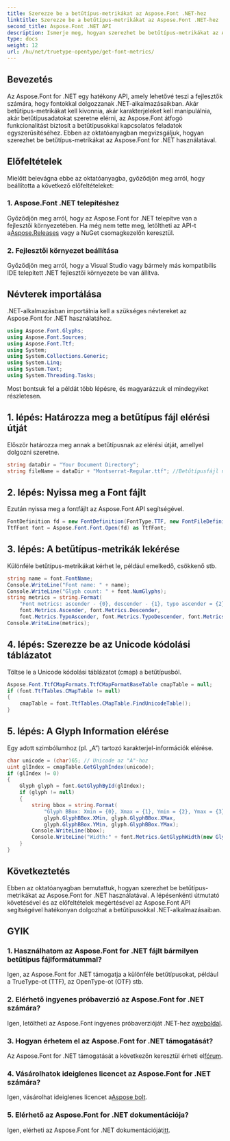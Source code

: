 ```yaml
---
title: Szerezze be a betűtípus-metrikákat az Aspose.Font .NET-hez
linktitle: Szerezze be a betűtípus-metrikákat az Aspose.Font .NET-hez
second_title: Aspose.Font .NET API
description: Ismerje meg, hogyan szerezhet be betűtípus-metrikákat az Aspose.Font for .NET használatával. Útmutató lépésről lépésre kódpéldákkal. Előfeltételek és GYIK benne van. #Aspose #Font
type: docs
weight: 12
url: /hu/net/truetype-opentype/get-font-metrics/
---
```

## Bevezetés
Az Aspose.Font for .NET egy hatékony API, amely lehetővé teszi a fejlesztők számára, hogy fontokkal dolgozzanak .NET-alkalmazásaikban. Akár betűtípus-metrikákat kell kivonnia, akár karakterjeleket kell manipulálnia, akár betűtípusadatokat szeretne elérni, az Aspose.Font átfogó funkcionalitást biztosít a betűtípusokkal kapcsolatos feladatok egyszerűsítéséhez. Ebben az oktatóanyagban megvizsgáljuk, hogyan szerezhet be betűtípus-metrikákat az Aspose.Font for .NET használatával.
## Előfeltételek
Mielőtt belevágna ebbe az oktatóanyagba, győződjön meg arról, hogy beállította a következő előfeltételeket:
### 1. Aspose.Font .NET telepítéshez
 Győződjön meg arról, hogy az Aspose.Font for .NET telepítve van a fejlesztői környezetében. Ha még nem tette meg, letöltheti az API-t a[Aspose.Releases](https://releases.aspose.com/font/net/) vagy a NuGet csomagkezelőn keresztül.
### 2. Fejlesztői környezet beállítása
Győződjön meg arról, hogy a Visual Studio vagy bármely más kompatibilis IDE telepített .NET fejlesztői környezete be van állítva.

## Névterek importálása
.NET-alkalmazásban importálnia kell a szükséges névtereket az Aspose.Font for .NET használatához.
```csharp
using Aspose.Font.Glyphs;
using Aspose.Font.Sources;
using Aspose.Font.Ttf;
using System;
using System.Collections.Generic;
using System.Linq;
using System.Text;
using System.Threading.Tasks;
```
Most bontsuk fel a példát több lépésre, és magyarázzuk el mindegyiket részletesen.
## 1. lépés: Határozza meg a betűtípus fájl elérési útját
Először határozza meg annak a betűtípusnak az elérési útját, amellyel dolgozni szeretne.
```csharp
string dataDir = "Your Document Directory";
string fileName = dataDir + "Montserrat-Regular.ttf"; //Betűtípusfájl neve teljes elérési úttal
```
## 2. lépés: Nyissa meg a Font fájlt
Ezután nyissa meg a fontfájlt az Aspose.Font API segítségével.
```csharp
FontDefinition fd = new FontDefinition(FontType.TTF, new FontFileDefinition("ttf", new FileSystemStreamSource(fileName)));
TtfFont font = Aspose.Font.Font.Open(fd) as TtfFont;
```
## 3. lépés: A betűtípus-metrikák lekérése
Különféle betűtípus-metrikákat kérhet le, például emelkedő, csökkenő stb.
```csharp
string name = font.FontName;
Console.WriteLine("Font name: " + name);
Console.WriteLine("Glyph count: " + font.NumGlyphs);
string metrics = string.Format(
    "Font metrics: ascender - {0}, descender - {1}, typo ascender = {2}, typo descender = {3}, UnitsPerEm = {4}",
    font.Metrics.Ascender, font.Metrics.Descender,
    font.Metrics.TypoAscender, font.Metrics.TypoDescender, font.Metrics.UnitsPerEM);
Console.WriteLine(metrics);
```
## 4. lépés: Szerezze be az Unicode kódolási táblázatot
Töltse le a Unicode kódolási táblázatot (cmap) a betűtípusból.
```csharp
Aspose.Font.TtfCMapFormats.TtfCMapFormatBaseTable cmapTable = null;
if (font.TtfTables.CMapTable != null)
{
    cmapTable = font.TtfTables.CMapTable.FindUnicodeTable();
}
```
## 5. lépés: A Glyph Information elérése
Egy adott szimbólumhoz (pl. „A”) tartozó karakterjel-információk elérése.
```csharp
char unicode = (char)65; // Unicode az "A"-hoz
uint glIndex = cmapTable.GetGlyphIndex(unicode);
if (glIndex != 0)
{
    Glyph glyph = font.GetGlyphById(glIndex);
    if (glyph != null)
    {
        string bbox = string.Format(
            "Glyph BBox: Xmin = {0}, Xmax = {1}, Ymin = {2}, Ymax = {3}",
            glyph.GlyphBBox.XMin, glyph.GlyphBBox.XMax,
            glyph.GlyphBBox.YMin, glyph.GlyphBBox.YMax);
        Console.WriteLine(bbox);
        Console.WriteLine("Width:" + font.Metrics.GetGlyphWidth(new GlyphUInt32Id(glIndex)));
    }
}
```
## Következtetés
Ebben az oktatóanyagban bemutattuk, hogyan szerezhet be betűtípus-metrikákat az Aspose.Font for .NET használatával. A lépésenkénti útmutató követésével és az előfeltételek megértésével az Aspose.Font API segítségével hatékonyan dolgozhat a betűtípusokkal .NET-alkalmazásaiban.
## GYIK
### 1. Használhatom az Aspose.Font for .NET fájlt bármilyen betűtípus fájlformátummal?
Igen, az Aspose.Font for .NET támogatja a különféle betűtípusokat, például a TrueType-ot (TTF), az OpenType-ot (OTF) stb.
### 2. Elérhető ingyenes próbaverzió az Aspose.Font for .NET számára?
 Igen, letöltheti az Aspose.Font ingyenes próbaverzióját .NET-hez a[weboldal](https://releases.aspose.com/).
### 3. Hogyan érhetem el az Aspose.Font for .NET támogatását?
 Az Aspose.Font for .NET támogatását a következőn keresztül érheti el[fórum](https://forum.aspose.com/c/font/41).
### 4. Vásárolhatok ideiglenes licencet az Aspose.Font for .NET számára?
 Igen, vásárolhat ideiglenes licencet a[Aspose bolt](https://purchase.aspose.com/temporary-license/).
### 5. Elérhető az Aspose.Font for .NET dokumentációja?
 Igen, elérheti az Aspose.Font for .NET dokumentációját[itt](https://reference.aspose.com/font/net/).